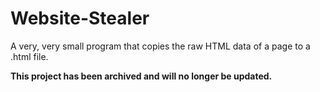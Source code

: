 # Website-Stealer
A very, very small program that copies the raw HTML data of a page to a .html file.


**This project has been archived and will no longer be updated.**

